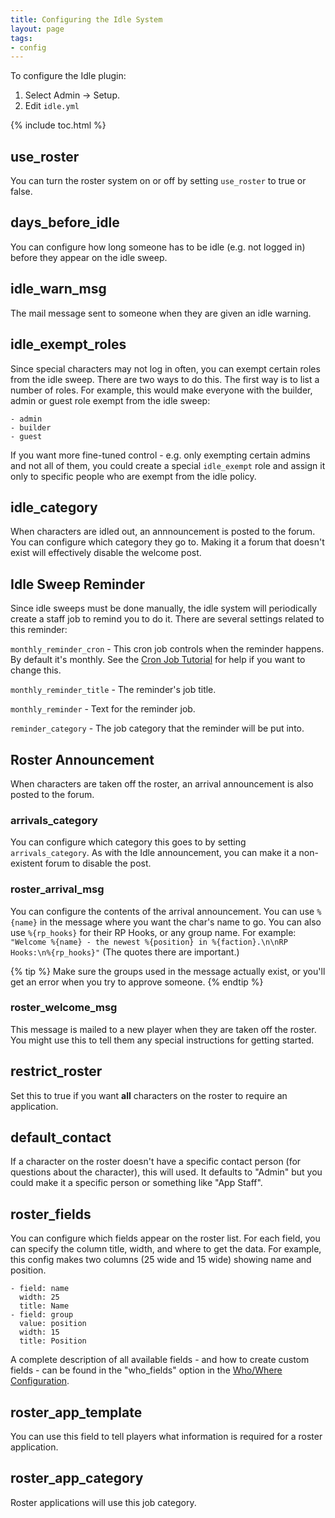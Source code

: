 ```yaml
---
title: Configuring the Idle System
layout: page
tags:
- config
---
```


To configure the Idle plugin:

1. Select Admin -> Setup.
2. Edit `idle.yml`

{% include toc.html %}

## use_roster

You can turn the roster system on or off by setting `use_roster` to true or false.

## days_before_idle

You can configure how long someone has to be idle (e.g. not logged in) before they appear on the idle sweep.

## idle_warn_msg

The mail message sent to someone when they are given an idle warning.

## idle_exempt_roles

Since special characters may not log in often, you can exempt certain roles from the idle sweep.  There are two ways to do this.  The first way is to list a number of roles.  For example, this would make everyone with the builder, admin or guest role exempt from the idle sweep:

    - admin
    - builder
    - guest

If you want more fine-tuned control - e.g. only exempting certain admins and not all of them, you could create a special `idle_exempt` role and assign it only to specific people who are exempt from the idle policy.

## idle_category

When characters are idled out, an annnouncement is posted to the forum.  You can configure which category they go to.  Making it a forum that doesn't exist will effectively disable the welcome post.

## Idle Sweep Reminder

Since idle sweeps must be done manually, the idle system will periodically create a staff job to remind you to do it.  There are several settings related to this reminder:

`monthly_reminder_cron` - This cron job controls when the reminder happens.  By default it's monthly.  See the [Cron Job Tutorial](http://www.aresmush.com/tutorials/code/cron.html) for help if you want to change this.

`monthly_reminder_title` - The reminder's job title.

`monthly_reminder` - Text for the reminder job.

`reminder_category` - The job category that the reminder will be put into.

## Roster Announcement

When characters are taken off the roster, an arrival announcement is also posted to the forum.  

### arrivals_category

You can configure which category this goes to by setting `arrivals_category`.  As with the Idle announcement, you can make it a non-existent forum to disable the post.

### roster_arrival_msg

You can configure the contents of the arrival announcement.  You can use `%{name}` in the message where you want the char's name to go.  You can also use `%{rp_hooks}` for their RP Hooks, or any group name.  For example:  `"Welcome %{name} - the newest %{position} in %{faction}.\n\nRP Hooks:\n%{rp_hooks}"`  (The quotes there are important.)

{% tip %}
Make sure the groups used in the message actually exist, or you'll get an error when you try to approve someone. 
{% endtip %}

### roster_welcome_msg

This message is mailed to a new player when they are taken off the roster.  You might use this to tell them any special instructions for getting started.

## restrict_roster

Set this to true if you want **all** characters on the roster to require an application.

## default_contact

If a character on the roster doesn't have a specific contact person (for questions about the character), this will used.  It defaults to "Admin" but you could make it a specific person or something like "App Staff".

## roster_fields

You can configure which fields appear on the roster list.  For each field, you can specify the column title, width, and where to get the data.  For example, this config makes two columns (25 wide and 15 wide) showing name and position.

    - field: name
      width: 25
      title: Name
    - field: group
      value: position
      width: 15
      title: Position

A complete description of all available fields - and how to create custom fields - can be found in the "who_fields" option in the [Who/Where Configuration](/tutorials/config/who.html).

## roster_app_template

You can use this field to tell players what information is required for a roster application.

## roster_app_category

Roster applications will use this job category.